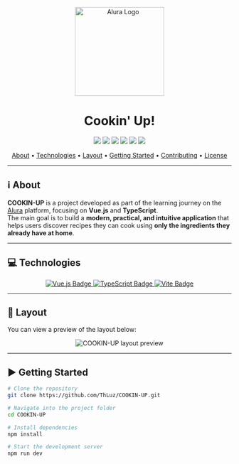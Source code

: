 <p align="center">
  <img src="https://www.alura.com.br/assets/img/home/alura-logo.svg" width="200" alt="Alura Logo"/>
</p>

<h1 align="center">Cookin' Up!</h1>

<p align="center">
  <img src="https://img.shields.io/badge/languages-2-green" />
  <img src="https://img.shields.io/github/repo-size/ThLuz/COOKIN-UP?color=blue" />
  <img src="https://img.shields.io/badge/made%20by-ThLuz-success" />
  <img src="https://img.shields.io/github/last-commit/ThLuz/COOKIN-UP?color=orange" />
  <img src="https://img.shields.io/github/license/ThLuz/COOKIN-UP?color=green" />
  <img src="https://img.shields.io/github/stars/ThLuz/COOKIN-UP?style=social" />
</p>

<p align="center">
  <a href="#-about">About</a> •
  <a href="#-technologies">Technologies</a> •
  <a href="#-layout">Layout</a> •
  <a href="#-getting-started">Getting Started</a> •
  <a href="#-contributing">Contributing</a> •
  <a href="#-license">License</a>
</p>

---

## ℹ️ About

**COOKIN-UP** is a project developed as part of the learning journey on the [Alura](https://www.alura.com.br) platform, focusing on **Vue.js** and **TypeScript**.  
The main goal is to build a **modern, practical, and intuitive application** that helps users discover recipes they can cook using **only the ingredients they already have at home**.

---

## 💻 Technologies

<p align="center">
  <a href="https://vuejs.org/" target="_blank">
    <img src="https://img.shields.io/badge/Vue.js-35495E?style=for-the-badge&logo=vue.js&logoColor=4FC08D" alt="Vue.js Badge"/>
  </a>
  <a href="https://www.typescriptlang.org/" target="_blank">
    <img src="https://img.shields.io/badge/TypeScript-3178C6?style=for-the-badge&logo=typescript&logoColor=white" alt="TypeScript Badge"/>
  </a>
  <a href="https://vitejs.dev/" target="_blank">
    <img src="https://img.shields.io/badge/Vite-646CFF?style=for-the-badge&logo=vite&logoColor=FFD62E" alt="Vite Badge"/>
  </a>
</p>

---

## 🎨 Layout

You can view a preview of the layout below:

<p align="center">
  <img src="https://i.imgur.com/xJ0IJs6.png" alt="COOKIN-UP layout preview" />
</p>

---

## ▶️ Getting Started

```bash
# Clone the repository
git clone https://github.com/ThLuz/COOKIN-UP.git

# Navigate into the project folder
cd COOKIN-UP

# Install dependencies
npm install

# Start the development server
npm run dev
